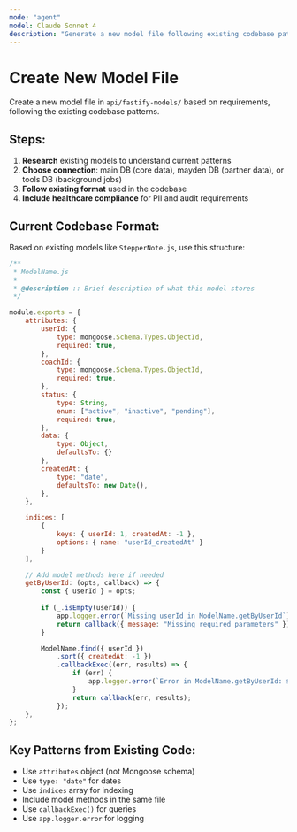 ```yaml
---
mode: "agent"
model: Claude Sonnet 4
description: "Generate a new model file following existing codebase patterns"
---
```


# Create New Model File

Create a new model file in `api/fastify-models/` based on requirements, following the existing codebase patterns.

## Steps:
1. **Research** existing models to understand current patterns
2. **Choose connection**: main DB (core data), mayden DB (partner data), or tools DB (background jobs)
3. **Follow existing format** used in the codebase
4. **Include healthcare compliance** for PII and audit requirements

## Current Codebase Format:
Based on existing models like `StepperNote.js`, use this structure:

```javascript
/**
 * ModelName.js
 *
 * @description :: Brief description of what this model stores
 */

module.exports = {
    attributes: {
        userId: {
            type: mongoose.Schema.Types.ObjectId,
            required: true,
        },
        coachId: {
            type: mongoose.Schema.Types.ObjectId,
            required: true,
        },
        status: {
            type: String,
            enum: ["active", "inactive", "pending"],
            required: true,
        },
        data: {
            type: Object,
            defaultsTo: {}
        },
        createdAt: {
            type: "date",
            defaultsTo: new Date(),
        },
    },

    indices: [
        {
            keys: { userId: 1, createdAt: -1 },
            options: { name: "userId_createdAt" }
        }
    ],

    // Add model methods here if needed
    getByUserId: (opts, callback) => {
        const { userId } = opts;
        
        if (_.isEmpty(userId)) {
            app.logger.error(`Missing userId in ModelName.getByUserId`);
            return callback({ message: "Missing required parameters" });
        }

        ModelName.find({ userId })
            .sort({ createdAt: -1 })
            .callbackExec((err, results) => {
                if (err) {
                    app.logger.error(`Error in ModelName.getByUserId: ${JSON.stringify(err)}`);
                }
                return callback(err, results);
            });
    },
};
```

## Key Patterns from Existing Code:
- Use `attributes` object (not Mongoose schema)
- Use `type: "date"` for dates
- Use `indices` array for indexing
- Include model methods in the same file
- Use `callbackExec()` for queries
- Use `app.logger.error` for logging
